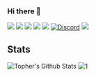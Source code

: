 ### Hi there 👋

[![](https://img.shields.io/website?color=0ab9e6&style=flat-square&up_message=altered-existence.com&url=https%3A%2F%2Faltered-existence.com)](https://altered-existence.com)
[![](https://vistr.dev/badge?repo=TopherLee513.TopherLee513&corners=square)](https://github.com/TopherLee513/vistr.dev)
[![](https://img.shields.io/badge/-@TopherLee513-%23181717?style=flat-square&logo=github)](https://github.com/TopherLee513)
[![](https://img.shields.io/badge/-@TopherLee513-%231DA1F2?style=flat-square&logo=twitter&logoColor=ffffff)](https://twitter.com/TopherLee513)
[![](https://img.shields.io/badge/-@altered-existence-%23181717?style=flat-square&logo=github)](https://github.com/altered-existence)
[![Discord](https://img.shields.io/discord/356807608256036866.svg?color=7289da&label=Alt-X&logo=discord&style=flat-square)](https://discord.gg/356807608256036866)
[![](https://img.shields.io/badge/-Christopher%20Lee-blue?style=flat-square&logo=Linkedin&logoColor=white&link=https://www.linkedin.com/in/christopher-lee-a423113b/)](https://www.linkedin.com/in/christopher-lee-a423113b/)
<!--
[![Discord](https://img.shields.io/discord/356807608256036866.svg?label=&logo=discord&logoColor=ffffff&color=7389D8&labelColor=6A7EC2)](https://discord.com/channels/356807608256036866)
-->
## Stats

![Topher's Github Stats](https://github-readme-stats.vercel.app/api?username=TopherLee513&show_icons=true&theme=dracula)
![1](https://github-readme-stats.vercel.app/api/top-langs/?username=TopherLee513&theme=blue-green)
<!--
**TopherLee513/TopherLee513** is a ✨ _special_ ✨ repository because its `README.md` (this file) appears on your GitHub profile.

Here are some ideas to get you started:

- 🔭 I’m currently working on ...
- 🌱 I’m currently learning ...
- 👯 I’m looking to collaborate on ...
- 🤔 I’m looking for help with ...
- 💬 Ask me about ...
- 📫 How to reach me: ...
- 😄 Pronouns: ...
- ⚡ Fun fact: ...
-->

